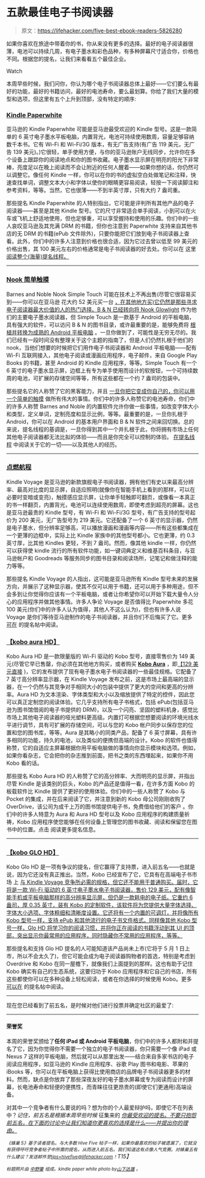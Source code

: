 # 五款最佳电子书阅读器

> 原文：<https://lifehacker.com/five-best-ebook-readers-5826280>

如果你喜欢在旅途中带着你的书，你从来没有更多的选择。最好的电子阅读器很薄，电池可以持续几周，有电子墨水和彩色品种，有多种屏幕尺寸适合你，价格也不同。根据您的提名，让我们来看看五个最佳企业。

Watch

本周早些时候，我们问你，你认为哪个电子书阅读器总体上最好——它们要么有最好的功能，最好的书籍访问，最好的电池寿命，要么最划算。你给了我们大量的模型和选项，但这里有五个上升到顶部，没有特定的顺序:

### [Kindle Paperwhite](http://www.amazon.com/Amazon-Kindle-Paperwhite/dp/B00JG8GOWU?asc_campaign=InlineText&asc_refurl=https://lifehacker.com/five-best-ebook-readers-5826280&asc_source=&tag=kinjalifehackerlink-20)

亚马逊的 Kindle Paperwhite 可能是亚马逊最受欢迎的 Kindle 型号。这是一款简单的 6 英寸电子墨水平板电脑，内置背光，电池可持续使用数周，容量足够容纳数千本书。它有 Wi-Fi 和 Wi-Fi/3G 版本，有无广告支持(有广告 119 美元，无广告 139 美元)。)它很轻，单手使用方便，与你的亚马逊账户无线同步，允许你在多个设备上跟踪你的阅读地点和你的图书收藏。电子墨水显示屏在明亮的阳光下非常棒，亮度足以在晚上阅读而不会让附近的任何人醒着——如果你想的话，你仍然可以调整它。像任何 Kindle 一样，你可以在你的书的虚拟空白处做笔记和注释，快速查找单词，调整文本大小和字体以使你的眼睛更容易阅读，轻按一下阅读脚注和参考资料，等等。当然，它也很薄——不到半英寸厚，只有大约 7 盎司重。

那些提名 Kindle Paperwhite 的人特别指出，它可能是评判所有其他产品的电子阅读器——甚至是其他 Kindle 型号。它的尺寸非常适合单手阅读，小到可以在火车或飞机上舒适地使用，但也足够重，可以享受握持和使用的乐趣。你们中的一些人哀叹亚马逊及其充满 DRM 的书籍，但你也注意到 Paperwhite 支持来自其他书店的无 DRM 的书籍(ePub 文件除外)，只要你能把它们放到电子书阅读器上查看。此外，你们中的许多人注意到价格也很合适，因为它过去曾以低至 99 美元的价格出售，其 100 美元左右的价格通常是电子书阅读器的好去处。你可以在 这里 [阅读整个(海量)提名线程。](http://lifehacker.com/vote-kindle-paperwhite-119-209-why-the-kindle-p-1698185042)

* * *

### [Nook 简单触摸](http://www.barnesandnoble.com/u/Support-NOOK-Simple-Touch/379003176/)

Barnes and Noble Nook Simple Touch 可能在技术上不再出售(尽管它很容易买到——你可以在亚马逊 花大约 52 美元买一台 [，在其他地方买)它仍然是那些寻求电子阅读器最大价值的人的热门选择。B & N 已经转向将 Nook Glowlight](http://www.amazon.com/Barnes-Noble-Simple-Touch-Reader/dp/140053271X?asc_campaign=InlineText&asc_refurl=https://lifehacker.com/five-best-ebook-readers-5826280&asc_source=&tag=kinjalifehackerlink-20) 作为他们的主要电子墨水阅读器，但 Simple Touch 是一款基于 Android 的平板电脑，具有强大的软件，可以访问 B & N 的图书目录，或许最重要的是，能够免费将 [根植并转换为成熟的 Android 平板电脑](https://lifehacker.com/turn-a-99-nook-into-a-fully-fledged-android-tablet-in-5889158) 。一旦你做到了，可能性是无穷无尽的。我们已经有一段时间没有整理关于这个主题的指南了，但是人们仍然扎根于他们的 nook，当他们想要的时候把它们用作电子书阅读器和 Android 平板电脑——配有 Wi-Fi 互联网接入，其他电子阅读或漫画应用程序，电子邮件，来自 Google Play Books 的书籍，甚至 Android 的 Kindle 应用程序，等等。Simple Touch 有一个 6 英寸的电子墨水显示屏，边框上有专为单手使用而设计的软按钮，一个可持续数周的电池，可扩展的存储空间等等，所有这些都在一个约 7 盎司的包装中。

那些提名它的人称赞了它的黑客能力，并且 [一旦你把它变成你自己的，你可以用一个简单的触摸](https://lifehacker.com/turn-your-rooted-nook-into-the-ultimate-ereader-with-th-5926798) 做所有伟大的事情。你们中的许多人称赞它的电池寿命，你们中的许多人称赞 Barnes and Noble 的内置软件允许你做一些事情，如改变字体大小和类型，定义单词，定制亮度和显示比例，等等。最重要的是，一旦你扎根于 Android，你可以在 Android 的基本用户界面和 B & N 软件之间来回切换。总的来说，提名线程的基调是，一旦你得到其中一个并扎根于此，你将拥有市场上任何其他电子阅读器都无法比拟的体验——而且是你完全可以控制的体验。 [在提名线程](http://lifehacker.com/vote-nook-simple-touch-why-as-one-article-put-it-you-1698184599) 中阅读关于它的一切——以及其他人的经历。

* * *

### [点燃航程](http://www.amazon.com/gp/product/B00IOY8XWQ/?asc_campaign=InlineText&asc_refurl=https://lifehacker.com/five-best-ebook-readers-5826280&asc_source=&tag=kinjalifehackerlink-20)

Kindle Voyage 是亚马逊的新款旗舰电子书阅读器，拥有他们有史以来最高分辨率、最高对比度的显示屏，自适应照明(就像你在智能手机上看到的那样，可以在必要时变暗或变亮)，触摸感应显示屏，让你单手轻触即可翻页，或像看一本真正的书一样翻页，内置背光，电池可以连续使用数周，即使考虑到超亮的屏幕。这也是亚马逊最贵的 Kindle 型号，有 Wi-Fi 和 Wi-Fi/3G 型号，有广告支持的型号起价为 200 美元，无广告型号为 219 美元。它还配备了一个 6 英寸的显示器，仍然是电子墨水，但分辨率足够高，可以播放漫画和漫画等内容——所有这些都集成在一个更薄的边框中，实际上比 Kindle 家族中的其他型号都小。它也更薄，约 0.3 英寸厚，比其他 Kindles 更轻，不到 7 盎司。然而，像其他 kindle 一样，你仍然可以获得使 kindle 流行的所有软件功能，如一键词典定义和维基百科条目，与亚马逊帐户和 Goodreads 等服务同步的图书目录和阅读场所，记笔记和做注释的能力等等。

那些提名 Kindle Voyage 的人指出，这可能是亚马逊所有 Kindle 型号未来的发展方向，并展示了这种显示器，使其不仅可以用于书籍，还可以用于多种用途，但不会多到让你觉得你应该有一个平板电脑，或者让你希望你可以开始下载大量令人分心的应用程序并做其他事情。许多人争论 Voyage 是否值得比 Paperwhite 多花 100 美元(你们中的许多人认为值得，其他人不这么认为)，但也有许多人说 Voyage 是你们等待亚马逊制作的电子书阅读器，并且你们不后悔买了它。更多 [可在](http://lifehacker.com/vote-kindle-voyage-200-why-let-s-get-the-obvious-c-1698081778) 的提名帖中阅读。

### [【kobo aura HD】](https://www.kobo.com/koboaurahd)

Kobo Aura HD 是一款限量版的 Wi-Fi 驱动的 Kobo 型号，直接零售价为 149 美元(尽管它早已售罄，你必须在其他地方购买，或者购买 [**Kobo Aura**](https://www.kobo.com/koboaura#overview) ，即[【129 美元直接](https://www.kobo.com/kobo-aura.html) )，它的发布提供了现有电子墨水电子书阅读器的一些最佳规格。它配备了 7 英寸高分辨率显示器，在 Kindle Voyage 发布之前，这是市场上最高端的显示器，在一个仍然与其竞争对手相同大小的包装中提供了更大的空间和更高的分辨率。Aura HD 为文本渲染、字体类型和大小以及缩放提供了特定的控件，因此您可以真正定制您的阅读体验。它几乎支持所有电子书格式，包括 ePub(包括亚马逊为图书馆借阅的电子书提供的 DRM)，以及一个闪亮、坚固的塑料机身，感觉比市场上其他电子阅读器的哑光塑料更高级。内置灯可根据您想要阅读的环境光线水平进行调节，具有可扩展的存储空间，可以与您的 Kobo 帐户同步以保存您的位置和您的图书库，等等。Aura 是其略小的同类产品，配备了 6 英寸屏幕，具有许多相同的功能，持久的电池，以及类似的便携但高端的设计。Kobo 的软件也值得称赞，它的自适应主屏幕根据你用平板电脑做的事情向你显示模块和选项。例如，如果你看杂志，它会把你的杂志推到前面，把书之类的东西埋起来，如果你不用 Kobo 看的话。

那些提名 Kobo Aura HD 的人称赞了它的高分辨率、大而明亮的显示屏，并指出尽管 Kindle 是该类别的巨头，Kobo 的产品还是值得一看，在许多方面 Kobo 的板载软件比 Kindle 提供了更好的使用体验。你们中的一些人称赞了 Kobo 与 Pocket 的集成，并在后来阅读了它，并注意到新的 Kobo 母公司刚刚收购了 OverDrive，该公司为成千上万的图书馆提供电子书，免费借给他们的客户 。你们中的许多人特意为 Aura 和 Aura HD 型号以及 Kobo 应用程序的构建质量祈祷，Kobo 应用程序使您能够在任何设备上管理您的图书收藏、阅读和保留您在图书中的位置。点击 阅读更多提名信息。

* * *

### [【kobo GLO HD】](https://www.kobo.com/koboglohd#overview)

Kobo Glo HD 是一项有争议的提名，但它赢得了支持票，进入前五名——也就是说，因为它还没有真正推出。当然，Kobo 已经宣布了它，它具有在高端电子书市场 上 [与 Kindle Voyage 竞争所必需的规格，但它还不能用于普通购买。届时，它将是一款 Wi-Fi 驱动的 6 英寸电子墨水电子书阅读器，售价 129 美元，配有像智能手机或平板电脑那样的高分辨率显示屏，但仍是一款耗电的电子纸。它重约 6 盎司，厚 0.35 英寸，装有 Kobo 的定制软件，该软件将为您提供大量字体选择、字体大小选项、字体粗细和清晰度设置。它还将有一个内置的可调灯，并将像所有 Kobo 型号一样，支持 ePub 和其他流行的电子书文件格式。同样像其他 Kobo 型号一样，Glo HD 将学习你的阅读习惯，并将你正在阅读的书籍浮动到其 UI 的顶部，突出显示你最常用的应用程序，同时隐藏你不常用的应用程序，等等。](https://www.kobo.com/koboglohd#techspecs)

那些提名和支持 Glo HD 提名的人可能知道该产品尚未上市(它将于 5 月 1 日上市，所以不会太久了)，但它可能会成为电子阅读器购物者的首选，特别是考虑到 Overdrive 和 Kobo 在同一屋檐下，就像我们上面提到的那样。这也有助于记住 Kobo 确实有自己的生态系统，这要归功于 Kobo 应用程序和它自己的书店，所有这些都使你可以在多种设备上轻松阅读，或者在你选择的时候使用 Kobo。更多 [可以在](http://lifehacker.com/vote-kobo-glo-hd-why-for-129-it-will-match-the-kindl-1698188707) 的提名帖中阅读。

* * *

现在您已经看到了前五名，是时候对他们进行投票并确定社区的最爱了:

* * *

#### 荣誉奖

本周的荣誉奖颁给了**任何 iPad 或 Android 平板电脑**，你们中的许多人都附和并提名了它，因为你觉得你不需要一个独立的电子书阅读器，你只需要一个像 iPad 或 Nexus 7 这样的平板电脑，然后就可以从那里出发——结合来自多家书店的电子阅读应用程序，如亚马逊的 Kindle 应用程序、谷歌 Play 图书和电影、苹果的 iBooks 等，你可以在平板电脑上获得比使用商店的品牌电子书阅读器更多的材料。然而，缺点是你放弃了那些深夜友好的电子墨水屏幕或专为阅读而设计的屏幕，长电池寿命和轻便的便携性，而青睐往往更昂贵的(即使它们更通用)高端设备。

对其中一个竞争者有什么要说的吗？想为你的个人最爱辩护吗，即使它不在列表中？*记住，前五名是根据本周早些时候* 征集来的 [*你最受欢迎的提名。不要只抱怨前五名，在下面的讨论中让我们知道你更喜欢的选择是什么——并提出你的理由。*](https://lifehacker.com/whats-the-best-ebook-reader-1698079009)

*<small>《蜂巢 5》基于读者提名。与大多数 Hive Five 帖子一样，如果你最喜欢的帖子被遗漏了，它就没有获得呼吁竞争者帖子中所需的提名，从而进入前五名。我们知道这有点像人气竞赛。对蜂巢五有什么建议？发送邮件至</small>*[*<small>tips+hivefive@lifehacker.com</small>*](mailto:tips+hivefive@lifehacker.com)*<small>！</small>T15】*

*<small>标题照片由</small>* [*<small>中野肇</small>*](https://www.flickr.com/photos/jetalone/8332524429/) *<small>组成。kindle paper white photo by</small>*[*<small>山下达雄</small>*](https://www.flickr.com/photos/yto/8198367984/) *<small>。</small>*